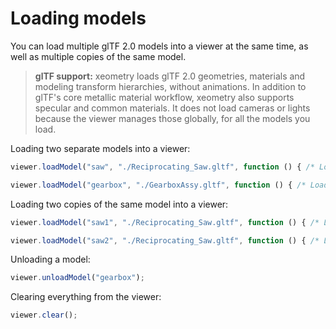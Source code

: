 # Loading models

You can load multiple glTF 2.0 models into a viewer at the same time, as well as multiple copies of the same model.

> **glTF support:** xeometry loads glTF 2.0 geometries, materials and modeling transform hierarchies, without animations.
 In addition to glTF's core
metallic material workflow, xeometry also supports specular and common materials. It does not
load cameras or lights because the viewer manages those globally, for all the models you load.

Loading two separate models into a viewer:
````javascript
viewer.loadModel("saw", "./Reciprocating_Saw.gltf", function () { /* Loaded */ });

viewer.loadModel("gearbox", "./GearboxAssy.gltf", function () { /* Loaded */ });
````

Loading two copies of the same model into a viewer:
````javascript
viewer.loadModel("saw1", "./Reciprocating_Saw.gltf", function () { /* Loaded */ });

viewer.loadModel("saw2", "./Reciprocating_Saw.gltf", function () { /* Loaded */ });
````

Unloading a model:
````javascript
viewer.unloadModel("gearbox");
````

Clearing everything from the viewer:
````javascript
viewer.clear();
````
